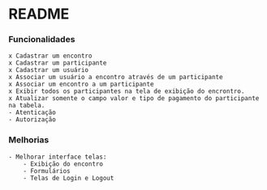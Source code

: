 # README

### Funcionalidades

	x Cadastrar um encontro
	x Cadastrar um participante
	x Cadastrar um usuário
	x Associar um usuário a encontro através de um participante
	x Associar um encontro a um participante
	x Exibir todos os participantes na tela de exibição do encrontro.
	x Atualizar somente o campo valor e tipo de pagamento do participante na tabela.
	- Atenticação
	- Autorização


### Melhorias

	- Melhorar interface telas:
		- Exibição do encontro
		- Formulários
		- Telas de Login e Logout